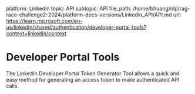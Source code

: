 platform: Linkedin
topic: API
subtopic: API
file_path: /home/bhuang/nlp/rag-race-challenge2-2024/platform-docs-versions/Linkedin_API/API.md
url: https://learn.microsoft.com/en-us/linkedin/shared/authentication/developer-portal-tools?context=linkedin/context

# Developer Portal Tools

The LinkedIn Developer Portal Token Generator Tool allows a quick and easy method for generating an access token to make authenticated API calls.